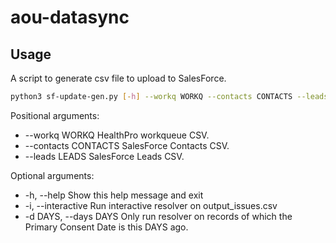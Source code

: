 # aou-datasync
## Usage

A script to generate csv file to upload to SalesForce.

```bash
python3 sf-update-gen.py [-h] --workq WORKQ --contacts CONTACTS --leads LEADS [-i] [-d DAYS]
```

Positional arguments:

- --workq WORKQ            HealthPro workqueue CSV.
- --contacts CONTACTS   SalesForce Contacts CSV.
- --leads LEADS                SalesForce Leads CSV.

Optional arguments:

- -h, --help                       Show this help message and exit
- -i, --interactive               Run interactive resolver on output_issues.csv
- -d DAYS, --days DAYS  Only run resolver on records of which the Primary Consent Date is this DAYS ago.